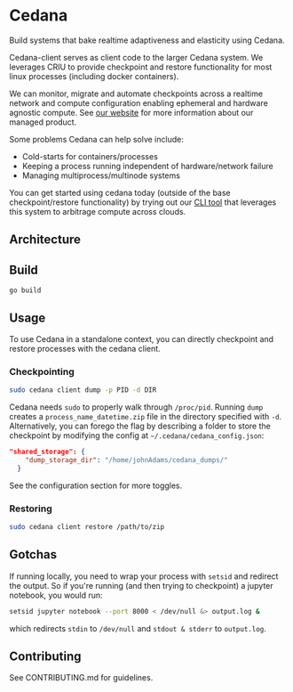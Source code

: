 # Cedana

Build systems that bake realtime adaptiveness and elasticity using Cedana.

Cedana-client serves as client code to the larger Cedana system. We leverages CRIU to provide checkpoint and restore functionality for most linux processes (including docker containers).

We can monitor, migrate and automate checkpoints across a realtime network and compute configuration enabling ephemeral and hardware agnostic compute. See [our website](https://cedana.ai) for more information about our managed product.

Some problems Cedana can help solve include:

- Cold-starts for containers/processes
- Keeping a process running independent of hardware/network failure
- Managing multiprocess/multinode systems

You can get started using cedana today (outside of the base checkpoint/restore functionality) by trying out our [CLI tool](https://github.com/cedana/cedana-cli) that leverages this system to arbitrage compute across clouds.

## Architecture


## Build

```go build```

## Usage

To use Cedana in a standalone context, you can directly checkpoint and restore processes with the cedana client. 

### Checkpointing 

```sh
sudo cedana client dump -p PID -d DIR 
```
Cedana needs `sudo` to properly walk through `/proc/pid`. Running `dump` creates a `process_name_datetime.zip` file in the directory specified with `-d`. Alternatively, you can forego the flag by describing a folder to store the checkpoint by modifying the config at `~/.cedana/cedana_config.json`: 

```json 
"shared_storage": {
    "dump_storage_dir": "/home/johnAdams/cedana_dumps/"
  }
```

See the configuration section for more toggles. 

### Restoring 

```sh 
sudo cedana client restore /path/to/zip
```


## Gotchas
If running locally, you need to wrap your process with `setsid` and redirect the output. So if you're running (and then trying to checkpoint) a jupyter notebook, you would run: 
```sh
setsid jupyter notebook --port 8000 < /dev/null &> output.log & 
```
which redirects `stdin` to `/dev/null` and `stdout & stderr` to `output.log`. 


## Contributing
See CONTRIBUTING.md for guidelines. 